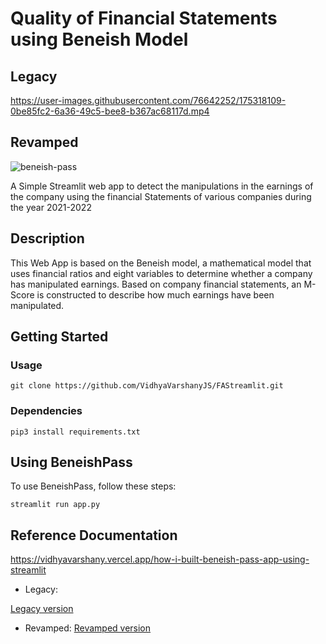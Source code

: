 # Quality of Financial Statements using Beneish Model

## Legacy

https://user-images.githubusercontent.com/76642252/175318109-0be85fc2-6a36-49c5-bee8-b367ac68117d.mp4

## Revamped 
![beneish-pass](https://user-images.githubusercontent.com/76642252/226199337-98911c7c-dee8-4b99-b3d3-c3a22cfd3e00.gif)

A Simple Streamlit web app to detect the manipulations in the earnings of the company using the financial Statements of various companies during the year 2021-2022

## Description

This Web App is based on the Beneish model, a mathematical model that uses financial ratios and eight variables to determine whether a company has manipulated earnings. Based on company financial statements, an M-Score is constructed to describe how much earnings have been manipulated.

## Getting Started

### Usage
```
git clone https://github.com/VidhyaVarshanyJS/FAStreamlit.git
```
### Dependencies
```
pip3 install requirements.txt
```
## Using BeneishPass

To use BeneishPass, follow these steps:

```
streamlit run app.py
```

## Reference Documentation



https://vidhyavarshany.vercel.app/how-i-built-beneish-pass-app-using-streamlit

- Legacy: 

[Legacy version](https://vidhyavarshanyjs-beneish-pass.streamlit.app/)

- Revamped:
[Revamped version](https://vidhyavarshanyjs-beneish-pass-app-revamp-9b8jx0.streamlit.app)



